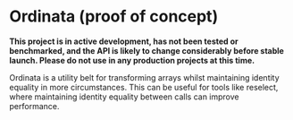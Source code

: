 # Ordinata (proof of concept)

**This project is in active development, has not been tested or benchmarked, and the API is likely to change
considerably before stable launch. Please do not use in any production projects at this time.**

Ordinata is a utility belt for transforming arrays whilst maintaining identity equality in more circumstances. This can
be useful for tools like reselect, where maintaining identity equality between calls can improve performance.  
